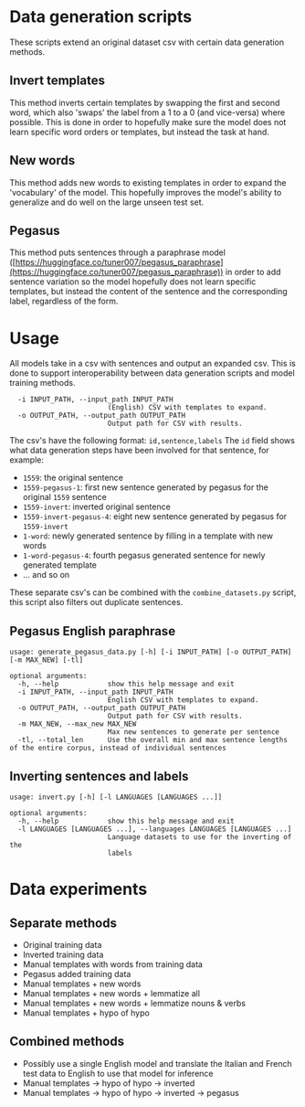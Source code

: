 # Data generation scripts
These scripts extend an original dataset csv with certain data generation methods.

## Invert templates
This method inverts certain templates by swapping the first and second word, which also 'swaps' the label from a 1 to a 0 (and vice-versa) where possible. This is done in order to hopefully make sure the model does not learn specific word orders or templates, but instead the task at hand.

## New words
This method adds new words to existing templates in order to expand the 'vocabulary' of the model. This hopefully improves the model's ability to generalize and do well on the large unseen test set.

## Pegasus
This method puts sentences through a paraphrase model ([https://huggingface.co/tuner007/pegasus_paraphrase](https://huggingface.co/tuner007/pegasus_paraphrase)) in order to add sentence variation so the model hopefully does not learn specific templates, but instead the content of the sentence and the corresponding label, regardless of the form.

# Usage
All models take in a csv with sentences and output an expanded csv. This is done to support interoperability between data generation scripts and model training methods.

```
  -i INPUT_PATH, --input_path INPUT_PATH
                        (English) CSV with templates to expand.
  -o OUTPUT_PATH, --output_path OUTPUT_PATH
                        Output path for CSV with results.
```

The csv's have the following format: `id,sentence,labels`
The `id` field shows what data generation steps have been involved for that sentence, for example:
* `1559`: the original sentence
* `1559-pegasus-1`: first new sentence generated by pegasus for the original `1559` sentence
* `1559-invert`: inverted original sentence
* `1559-invert-pegasus-4`: eight new sentence generated by pegasus for `1559-invert`
* `1-word`: newly generated sentence by filling in a template with new words
* `1-word-pegasus-4`: fourth pegasus generated sentence for newly generated template
* ... and so on

These separate csv's can be combined with the `combine_datasets.py` script, this script also filters out duplicate sentences.


## Pegasus English paraphrase
```
usage: generate_pegasus_data.py [-h] [-i INPUT_PATH] [-o OUTPUT_PATH] [-m MAX_NEW] [-tl]

optional arguments:
  -h, --help            show this help message and exit
  -i INPUT_PATH, --input_path INPUT_PATH
                        English CSV with templates to expand.
  -o OUTPUT_PATH, --output_path OUTPUT_PATH
                        Output path for CSV with results.
  -m MAX_NEW, --max_new MAX_NEW
                        Max new sentences to generate per sentence
  -tl, --total_len      Use the overall min and max sentence lengths of the entire corpus, instead of individual sentences
```

## Inverting sentences and labels
```
usage: invert.py [-h] [-l LANGUAGES [LANGUAGES ...]]

optional arguments:
  -h, --help            show this help message and exit
  -l LANGUAGES [LANGUAGES ...], --languages LANGUAGES [LANGUAGES ...]
                        Language datasets to use for the inverting of the
                        labels
```

# Data experiments
## Separate methods
- Original training data
- Inverted training data
- Manual templates with words from training data
- Pegasus added training data
- Manual templates + new words
- Manual templates + new words + lemmatize all
- Manual templates + new words + lemmatize nouns & verbs
- Manual templates + hypo of hypo

## Combined methods
- Possibly use a single English model and translate the Italian and French test data to English to use that model for inference
- Manual templates -> hypo of hypo -> inverted
- Manual templates -> hypo of hypo -> inverted -> pegasus
